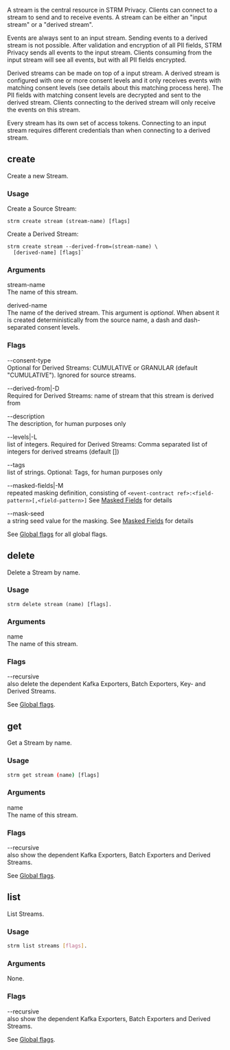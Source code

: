 A stream is the central resource in STRM Privacy. Clients can connect to
a stream to send and to receive events. A stream can be either an "input
stream" or a "derived stream".

Events are always sent to an input stream. Sending events to a derived
stream is not possible. After validation and encryption of all PII
fields, STRM Privacy sends all events to the input stream. Clients
consuming from the input stream will see all events, but with all PII
fields encrypted.

Derived streams can be made on top of a input stream. A derived stream
is configured with one or more consent levels and it only receives
events with matching consent levels (see details about this matching
process here). The PII fields with matching consent levels are decrypted
and sent to the derived stream. Clients connecting to the derived stream
will only receive the events on this stream.

Every stream has its own set of access tokens. Connecting to an input
stream requires different credentials than when connecting to a derived
stream.

## create

Create a new Stream.

### Usage

Create a Source Stream:

    strm create stream (stream-name) [flags]

Create a Derived Stream:

    strm create stream --derived-from=(stream-name) \
      [derived-name] [flags]`

### Arguments

stream-name  
The name of this stream.

derived-name  
The name of the derived stream. This argument is *optional*. When absent
it is created deterministically from the source name, a dash and
dash-separated consent levels.

### Flags

--consent-type  
Optional for Derived Streams: CUMULATIVE or GRANULAR (default
"CUMULATIVE"). Ignored for source streams.

--derived-from|-D  
Required for Derived Streams: name of stream that this stream is derived
from

--description  
The description, for human purposes only

--levels|-L  
list of integers. Required for Derived Streams: Comma separated list of
integers for derived streams (default [])

--tags  
list of strings. Optional: Tags, for human purposes only

--masked-fields|-M  
repeated masking definition, consisting of
`<event-contract ref>:<field-pattern>[,<field-pattern>]` See [Masked
Fields](concepts:masked-fields.md) for details

--mask-seed  
a string seed value for the masking. See [Masked
Fields](concepts:masked-fields.md) for details

See [Global flags](index.md#global-flags) for all global flags.

## delete

Delete a Stream by name.

### Usage

    strm delete stream (name) [flags].

### Arguments

name  
The name of this stream.

### Flags

--recursive  
also delete the dependent Kafka Exporters, Batch Exporters, Key- and
Derived Streams.

See [Global flags](index.md#global-flags).

## get

Get a Stream by name.

### Usage

```bash
strm get stream (name) [flags]
```

### Arguments

name  
The name of this stream.

### Flags

--recursive  
also show the dependent Kafka Exporters, Batch Exporters and Derived
Streams.

See [Global flags](index.md#global-flags).

## list

List Streams.

### Usage

```bash
strm list streams [flags].
```

### Arguments

None.

### Flags

--recursive  
also show the dependent Kafka Exporters, Batch Exporters and Derived
Streams.

See [Global flags](index.md#global-flags).
